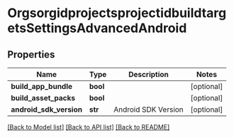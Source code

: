 # OrgsorgidprojectsprojectidbuildtargetsSettingsAdvancedAndroid

## Properties
Name | Type | Description | Notes
------------ | ------------- | ------------- | -------------
**build_app_bundle** | **bool** |  | [optional] 
**build_asset_packs** | **bool** |  | [optional] 
**android_sdk_version** | **str** | Android SDK Version | [optional] 

[[Back to Model list]](../README.md#documentation-for-models) [[Back to API list]](../README.md#documentation-for-api-endpoints) [[Back to README]](../README.md)

